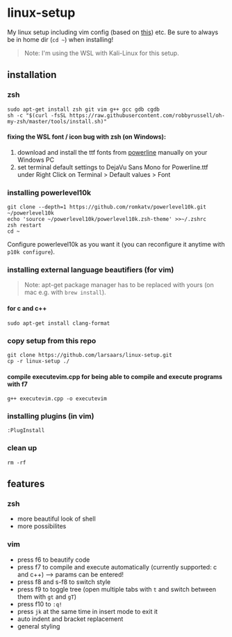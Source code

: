 # linux-setup
My linux setup including vim config (based on [this](https://github.com/ny64/vim-setup)) etc. Be sure to always be in home dir (`cd ~`) when installing!
> Note: I'm using the WSL with Kali-Linux for this setup.

## installation
### zsh
    sudo apt-get install zsh git vim g++ gcc gdb cgdb
    sh -c "$(curl -fsSL https://raw.githubusercontent.com/robbyrussell/oh-my-zsh/master/tools/install.sh)"
#### fixing the WSL font / icon bug with zsh (on Windows):
1. download and install the ttf fonts from [powerline](https://github.com/powerline/fonts/tree/master/DejaVuSansMono) manually on your Windows PC
2. set terminal default settings to DejaVu Sans Mono for Powerline.ttf under Right Click on Terminal > Default values > Font
### installing powerlevel10k
    git clone --depth=1 https://github.com/romkatv/powerlevel10k.git ~/powerlevel10k
    echo 'source ~/powerlevel10k/powerlevel10k.zsh-theme' >>~/.zshrc
    zsh restart
    cd ~
Configure powerlevel10k as you want it (you can reconfigure it anytime with `p10k configure`).
### installing external language beautifiers (for vim)
> Note: apt-get package manager has to be replaced with yours (on mac e.g. with `brew install`).
#### for c and c++
    sudo apt-get install clang-format
### copy setup from this repo
    git clone https://github.com/larsaars/linux-setup.git
    cp -r linux-setup ./
#### compile executevim.cpp for being able to compile and execute programs with f7
    g++ executevim.cpp -o executevim
### installing plugins (in vim)
    :PlugInstall
### clean up
    rm -rf 

## features
### zsh
* more beautiful look of shell
* more possibilites
### vim
* press f6 to beautify code
* press f7 to compile and execute automatically (currently supported: c and c++) --> params can be entered!
* press f8 and s-f8 to switch style
* press f9 to toggle tree (open multiple tabs with `t` and switch between them with `gt` and `gT`)
* press f10 to `:q!`
* press `jk` at the same time in insert mode to exit it
* auto indent and bracket replacement
* general styling

